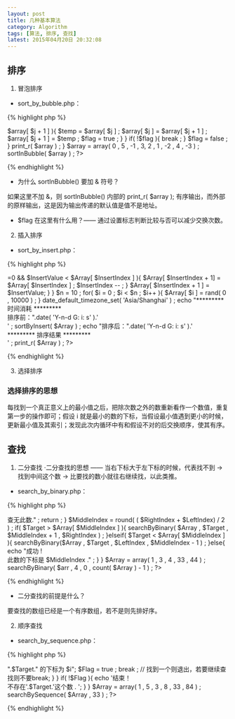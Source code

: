 ```yaml
---
layout: post
title: 几种基本算法
category: Algorithm
tags: [算法, 排序, 查找]
latest: 2015年04月20日 20:32:08
---
```



排序  
-

1. 冒泡排序

- sort_by_bubble.php：

{% highlight php %}
<?php
	function sortInBubble( &$array ){
	$temp = 0 ;
		$flag = false ;
		for( $i = 0 ; $i < count( $array ) - 1 ; $i++ ){
			for( $j=0 ; $j < count( $array ) - 1- $i ; $j++ ){
				if( $array[ $j ]> $array[ $j + 1 ] ){
					$temp = $array[ $j ] ;
					$array[ $j ] = $array[ $j + 1 ] ;
					$array[ $j + 1 ] = $temp ;
					$flag = true ;
				}
			}
		if( !$flag ){
			break ;
			}
		$flag = false ;
		}
		print_r( $array ) ;
	}
	$array = array( 0 , 5 , -1 , 3, 2 , 1 , -2 , 4 , -3 ) ;
	sortInBubble( $array ) ;
?>
{% endhighlight %}

- 为什么 sortInBubble() 要加 & 符号？

如果这里不加 &，则 sortInBubble() 内部的 print_r( $array ); 有序输出，而外部的原样输出，这是因为输出传递的默认值是值不是地址。

- $flag 在这里有什么用？—— 通过设置标志判断比较与否可以减少交换次数。

2. 插入排序

- sort_by_insert.php：

{% highlight php %}
<?php
	function sortByInsert( &$Array ){
		for( $i = 1 ; $i < count( $Array ) ; $i++ ){
			$InsertValue = $Array[ $i ] ;
			$InsertIndex = $i - 1 ;
			while( $InsertIndex>=0 && $InsertValue < $Array[ $InsertIndex ] ){
				$Array[ $InsertIndex + 1] = $Array[ $InsertIndex ] ;
				$InsertIndex -- ;
			}
			$Array[ $InsertIndex + 1 ] = $InsertValue;
		}
	}
	$n = 10 ;
	for( $i = 0 ; $i < $n ; $i++ ){
		$Array[ $i ] = rand( 0 , 10000 ) ;
	}
	date_default_timezone_set( 'Asia/Shanghai' ) ;
	echo "********* 时间消耗 *********<br/>排序前：".date( 'Y-n-d G: i: s' ).'<br/>' ;
	sortByInsert( $Array ) ;
	echo "排序后：".date( 'Y-n-d G: i: s' ).'<br/>********* 排序结果 *********<br/>' ;
	print_r( $Array ) ;	
?>
{% endhighlight %}

3. 选择排序

### 选择排序的思想

每找到一个真正意义上的最小值之后，把除次数之外的数重新看作一个数值，重复第一步的操作即可；假设 i 就是最小的数的下标，当假设最小值遇到更小的时候，更新最小值及其索引；发现此次内循环中有和假设不对的后交换顺序，使其有序。 

查找
-

1. 二分查找
·二分查找的思想 —— 当右下标大于左下标的时候，代表找不到 -> 找到中间这个数 -> 比要找的数小就往右继续找，以此类推。

- search_by_binary.php：

{% highlight php %}
<?php
	function searchByBinary( &$Array , $Target , $LeftIndex , $RightIndex ){
		if( $RightIndex < $LeftIndex ){
			echo "结束 ! <br/>查无此数." ;
			return ;
		}
		$MiddleIndex = round( ( $RightIndex + $LeftIndex) / 2 ) ;
		if( $Target > $Array[ $MiddleIndex ] ){
			searchByBinary( $Array , $Target , $MiddleIndex + 1 , $RightIndex ) ;
		}elseif( $Target < $Array[ $MiddleIndex ] ){
			searchByBinary($Array , $Target , $LeftIndex , $MiddleIndex - 1 ) ;
		}else{
			echo "成功 ! <br/>此数的下标是 $MiddleIndex ." ;
		 }
	}
	$Array = array( 1 , 3 , 4 , 33 , 44 ) ;
	searchByBinary( $arr , 4 , 0 , count( $Array ) - 1 ) ;
?>
{% endhighlight %}

- 二分查找的前提是什么？

要查找的数组已经是一个有序数组，若不是则先排好序。

2. 顺序查找

- search_by_sequence.php：

{% highlight php %}
<?php
	function searchBySequence( &$Array, $Target ){
		$Flag = false ;
		for( $i = 0 ; $i < count( $Array ) ; $i++ ){
			if( $Target == $Array[ $i ] ){
				echo "完成！<br/> ".$Target." 的下标为 $i";
				$Flag = true ;
				break ;	// 找到一个则退出，若要继续查找则不要break;
			}
		}
		if( !$Flag ){
			echo '结束！<br/>不存在'.$Target.'这个数 . ';
		}
	}
	$Array = array( 1 , 5 , 3 , 8 , 33 , 84 ) ;
	searchBySequence( $Array , 33 ) ;
?>
{% endhighlight %}